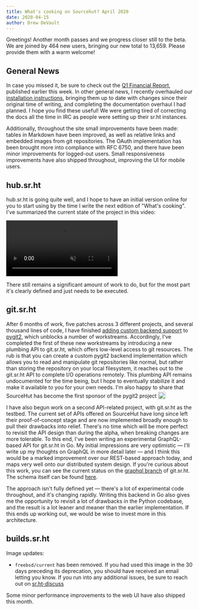 ```yaml
---
title: What's cooking on Sourcehut? April 2020
date: 2020-04-15
author: Drew DeVault
---
```


Greetings! Another month passes and we progress closer still to the beta. We are
joined by 464 new users, bringing our new total to 13,659. Please provide them
with a warm welcome!

## General News

In case you missed it, be sure to check out the [Q1 Financial Report][0],
published earlier this week. In other general news, I recently overhauled our
[installation instructions][1], bringing them up to date with changes since
their original time of writing, and completing the documentation overhaul I had
planned. I hope you find these useful! We were getting tired of correcting the
docs all the time in IRC as people were setting up their sr.ht instances.

[0]: https://sourcehut.org/blog/2020-04-13-sourcehut-q1-2020-financial-report/
[1]: https://man.sr.ht/installation.md

Additionally, throughout the site small improvements have been made: tables in
Markdown have been improved, as well as relative links and embedded images from
git repositories. The OAuth implementation has been brought more into compliance
with RFC 6750, and there have been minor improvements for logged-out users.
Small responsiveness improvements have also shipped throughout, improving the UI
for mobile users.

## hub.sr.ht

hub.sr.ht is going quite well, and I hope to have an initial version online for
you to start using by the time I write the next edition of "What's cooking".
I've summarized the current state of the project in this video:

<video src="https://yukari.sr.ht/hub.sr.ht.webm" controls muted>
  Your web browser does not support the webm video codec. Please consider using
  web browsers that support free and open standards.
</video>

There still remains a significant amount of work to do, but for the most part
it's clearly defined and just needs to be executed.

## git.sr.ht

After 6 months of work, five patches across 3 different projects, and several
thousand lines of code, I have finished [adding custom backend support][2] to
[pygit2][3], which unblocks a number of workstreams.  Accordingly, I've
completed the first of these new workstreams by introducing a new plumbing API
to git.sr.ht, which offers low-level access to git resources.  The rub is that
you can create a custom pygit2 backend implementation which allows you to read
and manipulate git repositories like normal, but rather than storing the
repository on your local filesystem, it reaches out to the git.sr.ht API to
complete I/O operations remotely. This plumbing API remains undocumented for the
time being, but I hope to eventually stabilize it and make it available to you
for your own needs. I'm also happy to share that SourceHut has become the first
sponsor of the pygit2 project <img src="/party.png"
style="display: inline-block; height: 1.25rem; position: relative; top: 0.25rem;
box-shadow: none;" />

[2]: https://github.com/libgit2/pygit2/pull/982
[3]: https://www.pygit2.org/

I have also begun work on a second API-related project, with git.sr.ht as the
testbed. The current set of APIs offered on SourceHut have long since left their
proof-of-concept stage and are now implemented broadly enough to pull their
drawbacks into relief. There's no time which will be more perfect to revisit the
API design than during the alpha, when breaking changes are more tolerable. To
this end, I've been writing an experimental GraphQL-based API for git.sr.ht in
Go. My initial impressions are very optimistic &mdash; I'll write up my thoughts
on GraphQL in more detail later &mdash; and I think this would be a marked
improvement over our REST-based approach today, and maps very well onto our
distributed system design. If you're curious about this work, you can see the
current status on the [graphql branch][4] of git.sr.ht. The schema itself can be
found [here][5].

[4]: https://git.sr.ht/~sircmpwn/git.sr.ht/log/graphql
[5]: https://git.sr.ht/~sircmpwn/git.sr.ht/tree/graphql/api/graph/schema.graphqls

The approach isn't fully defined yet &mdash; there's a lot of experimental code
throughout, and it's changing rapidly. Writing this backend in Go also gives me
the opportunity to revisit a lot of drawbacks in the Python codebase, and the
result is a lot leaner and meaner than the earlier implementation. If this ends
up working out, we would be wise to invest more in this architecture.

## builds.sr.ht

Image updates:

- `freebsd/current` has been removed. If you had used this image in the 30 days
  preceding its deprecation, you should have received an email letting you know.
  If you run into any additional issues, be sure to reach out on
  [sr.ht-discuss][6]

[6]: https://lists.sr.ht/~sircmpwn/sr.ht-discuss

Some minor performance improvements to the web UI have also shipped this month.
